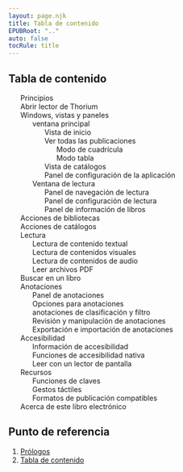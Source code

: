 ```yaml
---
layout: page.njk
title: Tabla de contenido
EPUBRoot: ".."
auto: false
tocRule: title
---
```


<section id="toc">
<h1> Tabla de contenido </h1>
<nav epub:type="toc" role="doc-toc">
<ol>
<li>
<a href="../pages/100_forewords/index.xhtml"> Principios </a>
</li>
<li>
<a href="../pages/101_opening_thorium/index.xhtml"> Abrir lector de Thorium  </a>
</li>

<li>
<a href="../pages/102_windows_views_panels/index.xhtml"> Windows, vistas y paneles </a>
<ol>
<li>
<a
href="../pages/102_windows_views_panels/index.xhtml#main_window"> ventana principal </a>

<ol>
<li>
<a href="../pages/102_windows_views_panels/index.xhtml#home_view">Vista de inicio</a>
</li>
<li>
<a
href="../pages/102_windows_views_panels/index.xhtml#all_publications_view">Ver todas las publicaciones</a>
<ol>
<li>
<a href="../pages/102_windows_views_panels/index.xhtml#grid_mode">Modo de cuadrícula</a>
</li>
<li>
<a
href="../pages/102_windows_views_panels/index.xhtml#table_mode">Modo tabla</a>
</li>
</ol>
</li>
<li>
<a
href="../pages/102_windows_views_panels/index.xhtml#catalog_view">Vista de catálogos</a>
</li>
<li>
<a
href="../pages/102_windows_views_panels/index.xhtml#setting_view">Panel de configuración de la aplicación</a>
</li>
</ol> 
</li>
<li>
<a
href="../pages/102_windows_views_panels/index.xhtml#reading_window">Ventana de lectura</a>
<ol>
<li>
<a
href="../pages/102_windows_views_panels/index.xhtml#reading_nav_panel">Panel de navegación de lectura</a>
</li>
<li>
<a
href="../pages/102_windows_views_panels/index.xhtml#reading_settings_panel">Panel de configuración de lectura</a>
</li>
<li>
<a href="../pages/102_windows_views_panels/index.xhtml#book_info_panel"> Panel de información de libros </a>
</li>
</ol>
</li>

</ol>
</li>

<li>
<a href="../pages/110_libraries_actions/index.xhtml"> Acciones de bibliotecas </a>
</li>
<li>
<a href="../pages/111_catalogs_actions/index.xhtml"> Acciones de catálogos </a>
</li>

<li>
<a href="../pages/210_reading/index.xhtml"> Lectura </a>
<ol>
<li>
<a href="../pages/211_reading_textuals/index.xhtml"> Lectura de contenido textual </a>
</li>
<li>
<a href="../pages/212_reading_visuals/index.xhtml">Lectura de contenidos visuales</a>
</li>
<li>
<a href="../pages/213_reading_auditory/index.xhtml">Lectura de contenidos de audio</a>
</li>
<li>
<a href="../pages/214_reading_pdfs/index.xhtml">Leer archivos PDF</a>
</li>
</ol>
</li>
<li>
<a href="../pages/220_reading_actions/index.xhtml">Buscar en un libro</a>
</li>
<li>
<a href="../pages/240_annotations/index.xhtml">Anotaciones</a>
<ol>
<li>
<a href="../pages/240_annotations/index.xhtml#annotations_panel"> Panel de anotaciones </a>
</li>
<li>
<a href="../pages/240_annotations/index.xhtml#annotations_options"> Opciones para anotaciones </a>
</li>
<li>
<a href="../pages/240_annotations/index.xhtml#annotations_sort_and_filter"> anotaciones de clasificación y filtro </a>
</li>
<li>
<a href="../pages/240_annotations/index.xhtml#annotations_view_and_manipulation"> Revisión y manipulación de anotaciones </a>
</li>
<li>
<a href="../pages/240_annotations/index.xhtml#annotations_io"> Exportación e importación de anotaciones </a>
</li>
</ol>
</li>
<li>
<a href="../pages/300_accessibility/index.xhtml"> Accesibilidad </a>
    <ol>
        <li>
        <a href="../pages/300_accessibility/index.xhtml#a11y_info">Información de accesibilidad</a>
        </li>
        <li>
        <a href="../pages/300_accessibility/index.xhtml#a11y_native">Funciones de accesibilidad nativa</a>
        </li>
        <li>
        <a href="../pages/300_accessibility/index.xhtml#screenreader">Leer con un lector de pantalla</a>
        </li>
    </ol>
</li>
<li>
<a href="../pages/400_ressources/index.xhtml"> Recursos </a>
<ol>
<li>
<a href="../pages/400_ressources/index.xhtml#keyboard"> Funciones de claves </a>
</li>
<li>
<a href="../pages/400_ressources/index.xhtml#tactile"> Gestos táctiles </a>
</li>
<li>
<a href="../pages/406_formats/index.xhtml"> Formatos de publicación compatibles </a>
</li>
</ol>
</li>
<li>
<a href="../pages/900_about/index.xhtml"> Acerca de este libro electrónico </a>
</li>

</ol>
</nav>
</section>
<section id="landmarks">
<h1>Punto de referencia</h1>
<nav epub:type="landmarks">
<ol>
<li>
<a href="../pages/100_forewords/index.xhtml" epub:type="forewords">Prólogos</a>
</li>
<li>
<a href="../toc/index.xhtml" epub:type="toc"> Tabla de contenido</a>
</li>
</ol>
</nav>
</section>